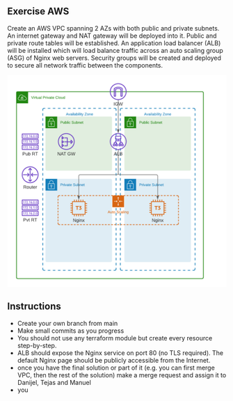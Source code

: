 ## Exercise AWS
Create an AWS VPC spanning 2 AZs with both public and private subnets. An internet gateway and NAT gateway will be deployed into it. Public and private route tables will be established. An application load balancer (ALB) will be installed which will load balance traffic across an auto scaling group (ASG) of Nginx web servers. Security groups will be created and deployed to secure all network traffic between the components.


![AWS Architecture](AWS-VPC-ASG-Nginx.png)

## Instructions
- Create your own branch from main
- Make small commits as you progress
- You should not use any terraform module but create every resource step-by-step.
- ALB should expose the Nginx service on port 80 (no TLS required). The default Nginx page should be publicly accessible from the Internet.
- once you have the final solution or part of it (e.g. you can first merge VPC, then the rest of the solution) make a merge request and assign it to Danijel, Tejas and Manuel
- you 